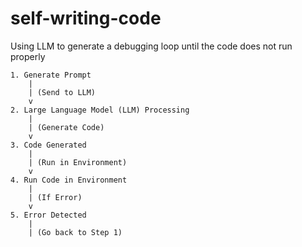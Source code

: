 # self-writing-code
Using LLM to generate a debugging loop until the code does not run properly

```
1. Generate Prompt
    |
    | (Send to LLM)
    v
2. Large Language Model (LLM) Processing
    |
    | (Generate Code)
    v
3. Code Generated
    |
    | (Run in Environment)
    v
4. Run Code in Environment
    |
    | (If Error)
    v
5. Error Detected
    |
    | (Go back to Step 1)

```

